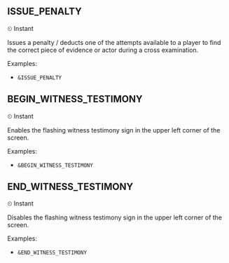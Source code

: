 ## ISSUE_PENALTY

⏲ Instant

Issues a penalty / deducts one of the attempts available to a player to find the correct piece of evidence or actor during a cross examination.

Examples: 
  - `&ISSUE_PENALTY`

## BEGIN_WITNESS_TESTIMONY

⏲ Instant

Enables the flashing witness testimony sign in the upper left corner of the screen.

Examples: 
  - `&BEGIN_WITNESS_TESTIMONY`

## END_WITNESS_TESTIMONY

⏲ Instant

Disables the flashing witness testimony sign in the upper left corner of the screen.

Examples: 
  - `&END_WITNESS_TESTIMONY`